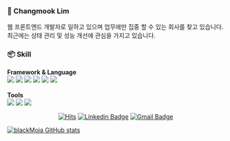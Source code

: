 ### 👋 Changmook Lim
웹 프론트엔드 개발자로 일하고 있으며 업무에만 집중 할 수 있는 회사를 찾고 있습니다. <br />
최근에는 상태 관리 및 성능 개선에 관심을 가지고 있습니다.

### 📦 Skill
<b>Framework & Language</b>
<br />
<img src="https://img.shields.io/badge/-React-blue?logo=react" /> <img src="https://img.shields.io/badge/-Redux-blue?logo=redux" /> <img src="https://img.shields.io/badge/-Typescript-blue?logo=typescript&logoColor=white" /> <img src="https://img.shields.io/badge/-Vue-fff?logo=vue.js" /> <img src="https://img.shields.io/badge/-Vuex-fff?logo=vue.js" /> <img src="https://img.shields.io/badge/-ES6++-yellow?logo=javascript&color=gray&logoColor=#F7DF1E" />
<br />
<br />
<b>Tools</b>
<br />
<img src="https://img.shields.io/badge/-GithubAction-black?logo=github" /> <img src="https://img.shields.io/badge/-AWS-orange?logo=Amazon%20AWS" /> <img src="https://img.shields.io/badge/-AWS-fff?logo=Git" />


  <div align=center>
	
  [![Hits](https://hits.seeyoufarm.com/api/count/incr/badge.svg?url=https://github.com/blackMoja)](https://github.com/blackMoja) 
  [![Linkedin Badge](https://img.shields.io/badge/-LinkedIn-blue?style=flat-square&logo=Linkedin&logoColor=white&link=https://www.linkedin.com/in/%EC%B0%BD%EB%AC%B5-%EC%9E%84-057bb710a/)](https://www.linkedin.com/in/%EC%B0%BD%EB%AC%B5-%EC%9E%84-057bb710a/)
  [![Gmail Badge](https://img.shields.io/badge/Gmail-d14836?style=flat-square&logo=Gmail&logoColor=white&link=mailto:limlim980625@gmail.com)](mailto:limlim980625@gmail.com)	
  </div>


[![blackMoja GitHub stats](https://github-readme-stats.vercel.app/api?username=blackMoja)](https://github.com/blackMoja/github-readme-stats)
